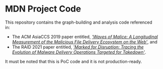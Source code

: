 # MDN Project Code

This repository contains the graph-building and analysis code referenced in:
- The ACM AsiaCCS 2019 paper entitled, [_'Waves of Malice: A Longitudinal Measurement of the Malicious File Delivery Ecosystem on the Web'_](https://www.colinife.com/s/WavesOfMalice-asiaccs19.pdf), and 
- The RAID 2021 paper entitled, [_'Marked for Disruption: Tracing the Evolution of Malware Delivery Operations Targeted for Takedown'_](https://arxiv.org/pdf/2104.01631.pdf).

It must be noted that this is PoC code and it is not production-ready.
